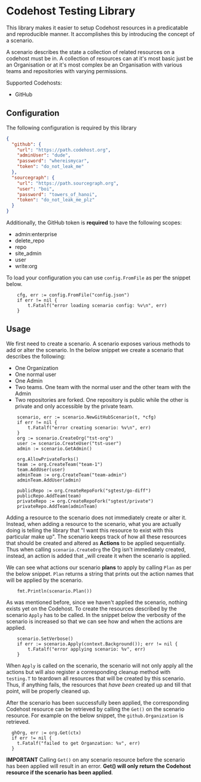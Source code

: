 # Codehost Testing Library

This library makes it easier to setup Codehost resources in a predicatable and reproducible manner. It accomplishes this by introducing the concept of a scenario.

A scenario describes the state a collection of related resources on a codehost must be in. A collection of resources can at it's most basic just be an Organisation or at it's most complex be an Organisation with various teams and repositories with varying permissions.

Supported Codehosts:

- GitHub

## Configuration

The following configuration is required by this library

```json
{
  "github": {
    "url": "https://path.codehost.org",
    "adminUser": "dude",
    "password": "whereismycar",
    "token": "do_not_leak_me"
  },
  "sourcegraph": {
    "url": "https://path.sourcegraph.org",
    "user": "boi",
    "password": "towers_of_hanoi",
    "token": "do_not_leak_me_plz"
  }
}
```

Additionally, the GitHub token is **required** to have the following scopes:

- admin:enterprise
- delete_repo
- repo
- site_admin
- user
- write:org

To load your configuration you can use `config.FromFile` as per the snippet below.

```golang
	cfg, err := config.FromFile("config.json")
	if err != nil {
		t.Fatalf("error loading scenario config: %v\n", err)
	}
```

## Usage

We first need to create a scenario. A scenario exposes various methods to add or alter the scenario. In the below snippet we create a scenario that describes the following:

- One Organization
- One normal user
- One Admin
- Two teams. One team with the normal user and the other team with the Admin
- Two repositories are forked. One repository is public while the other is private and only accessible by the private team.

```golang
	scenario, err := scenario.NewGitHubScenario(t, *cfg)
	if err != nil {
		t.Fatalf("error creating scenario: %v\n", err)
	}
	org := scenario.CreateOrg("tst-org")
	user := scenario.CreateUser("tst-user")
	admin := scenario.GetAdmin()

	org.AllowPrivateForks()
	team := org.CreateTeam("team-1")
	team.AddUser(user)
	adminTeam := org.CreateTeam("team-admin")
	adminTeam.AddUser(admin)

	publicRepo := org.CreateRepoFork("sgtest/go-diff")
	publicRepo.AddTeam(team)
	privateRepo := org.CreateRepoFork("sgtest/private")
	privateRepo.AddTeam(adminTeam)
```

Adding a resource to the scenario does not immediately create or alter it. Instead, when adding a resource to the scenario, what you are actually doing is telling the library that "I want this resource to exist with this particular make up". The scenario keeps track of how all these resources that should be created and altered as **Actions** to be applied sequentially. Thus when calling `scenario.CreateOrg` the Org isn't immediately created, instead, an action is added that \_will create it when the scenario is applied.

We can see what actions our scenario **plans** to apply by calling `Plan` as per the below snippet. `Plan` returns a string that prints out the action names that will be applied by the scenario.

```golang
	fmt.Println(scenario.Plan())
```

As was mentioned before, since we haven't applied the scenario, nothing exists yet on the Codehost. To create the resources described by the scenario `Apply` has to be called. In the snippet below the verbosity of the scenario is increased so that we can see how and when the actions are applied.

```
	scenario.SetVerbose()
	if err := scenario.Apply(context.Background()); err != nil {
		t.Fatalf("error applying scenario: %v", err)
	}
```

When `Apply` is called on the scenario, the scenario will not only apply all the actions but will also register a corresponding cleanup method with `testing.T` to teardown all resources that will be created by this scenario. Thus, if anything fails, the resources that _have been_ created up and till that point, will be properly
cleaned up.

After the scenario has been successfully been applied, the corresponding Codehost resource can be retrieved by calling the `Get()` on the scenario resource. For example on the below snippet, the `github.Organization` is retrieved.

```golang
  ghOrg, err := org.Get(ctx)
  if err != nil {
    t.Fatalf("failed to get Organzation: %v", err)
  }
```

**IMPORTANT** Calling `Get()` on any scenario resource before the scenario has been applied will result in an error. **Get() will only return the Codehost resource if the scenario has been applied**.
